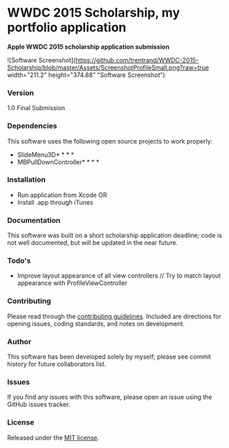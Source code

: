 # WWDC 2015 Scholarship, my portfolio application
__Apple WWDC 2015 scholarship application submission__


![Software Screenshot](https://github.com/trentrand/WWDC-2015-Scholarship/blob/master/Assets/ScreenshotProfileSmall.png?raw=true width="211.2" height="374.88" "Software Screenshot")

### Version
1.0 Final Submission

### Dependencies

This software uses the following open source projects to work properly:

* SlideMenu3D* * * * 
* MBPullDownController* * * *

### Installation

* Run application from Xcode
OR
* Install .app through iTunes

### Documentation

This software was built on a short scholarship application deadline; code is not well documented, but will be updated in the near future.

### Todo's

 - Improve layout appearance of all view controllers
 // Try to match layout appearance with ProfileViewController

### Contributing

Please read through the [contributing guidelines]. Included are directions for opening issues, coding standards, and notes on development.
 
### Author

This software has been developed solely by myself; please see commit history for future collaborators list.

### Issues

If you find any issues with this software, please open an issue using the GitHub issues tracker.

### License

Released under the [MIT license].


[trentrand.com]:http://www.trentrand.com
[@trent_rand]:http://twitter.com/trent_rand
[contributing guidelines]:CONTRIBUTING.md
[MIT license]:LICENSE.md
[Apache license]:LICENSE.md
[GPL license]:LICENSE.md

